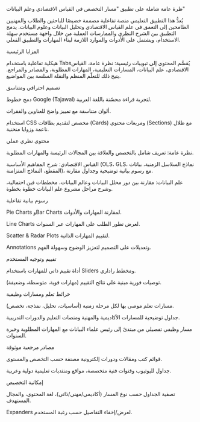 ظرة عامة شاملة على تطبيق "مسار التخصص في القياس الاقتصادي وعلم البيانات"

يُعدُّ هذا التطبيق التعليمي منصة تفاعلية مصممة خصيصًا للباحثين والطلاب والمهنيين الطامحين إلى التعمق في علم القياس الاقتصادي وتحليل البيانات وعلوم البيانات. يدمج التطبيق بين الشرح النظري والممارسات العملية من خلال واجهة مستخدم سهلة الاستخدام، ويشتمل على الأدوات والموارد اللازمة لبناء المهارات والتطبيق الفعلي.

المزايا الرئيسية

هيكلية تفاعلية باستخدام Tabsيُقسَّم المحتوى إلى تبويبات رئيسية: نظرة عامة، القياس الاقتصادي، علم البيانات، المسارات التعليمية، المهارات المطلوبة، والمصادر والمراجع. يتيح ذلك للتعلّم المنظم والنقلة السلسة بين المواضيع.

تصميم احترافي ومتناسق

دمج خطوط Google (Tajawal) لتجربة قراءة محسّنة باللغة العربية.

ألوان متناسقة مع تمييز واضح للعناوين والفقرات.

استخدام CSS مخصص لتقديم بطاقات (Cards) ومربعات محتوى (Sections) مع ظلال ناعمة وزوايا منحنية.

محتوى نظري عملي

نظرة عامة: تعريف شامل بالتخصص والعلاقة بين المجالات الرئيسة والمهارات المطلوبة.

القياس الاقتصادي: شرح المفاهيم الأساسية (OLS، GLS، نماذج السلاسل الزمنية، بيانات المقطع، النماذج المتزامنة)، مع رسوم بيانية توضيحية وجداول مقارنة.

علم البيانات: مقارنة بين دور محلل البيانات وعالم البيانات، مخططات فين احتمالية، وشرح مراحل مشروع علم البيانات خطوة بخطوة.

رسوم بيانية تفاعلية

Pie Charts وBar Charts لمقارنة المهارات والأدوات.

Line Charts لعرض تطور الطلب على المهارات عبر السنوات.

Scatter & Radar Plots لتقييم المهارات الذاتية.

Annotations وتعديلات على التصميم لتعزيز الوضوح وسهولة الفهم.

تقييم وتوجيه المستخدم

أداة تقييم ذاتي للمهارات باستخدام Sliders ومخطط راداري.

توصيات فورية مبنية على نتائج التقييم (مهارات قوية، متوسطة، وضعيفة).

خرائط تعلم ومسارات وظيفية

مسارات تعلم موصى بها لكل مرحلة زمنية (أساسيات، تحليل، نمذجة، تخصص).

جداول توضيحية للمسارات الأكاديمية والمهنية ومنصات التعليم والدورات التدريبية.

مسار وظيفي تفصيلي من مبتدئ إلى رئيس علماء البيانات مع المهارات المطلوبة وخبرة السنوات.

مصادر مرجعية موثوقة

قوائم كتب ومقالات ودورات إلكترونية مصنفة حسب التخصص والمستوى.

جداول لليوتيوب وقنوات فنية متخصصة، مواقع ومنتديات تعليمية دولية وعربية.

إمكانية التخصيص

تصفية الجداول حسب نوع المسار (أكاديمي/مهني/ذاتي)، لغة المحتوى، والمجال المستهدف.

Expanders لعرض/إخفاء التفاصيل حسب رغبة المستخدم.
